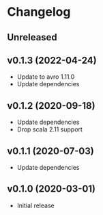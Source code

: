 # Changelog

## Unreleased

## v0.1.3 (2022-04-24)

- Update to avro 1.11.0
- Update dependencies

## v0.1.2 (2020-09-18)

- Update dependencies
- Drop scala 2.11 support

## v0.1.1 (2020-07-03)

- Update dependencies

## v0.1.0 (2020-03-01)

- Initial release
